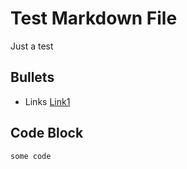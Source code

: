 # Test Markdown File

Just a test

## Bullets

* Links [Link1](​https://example.com​)

## Code Block
```
some code
```

